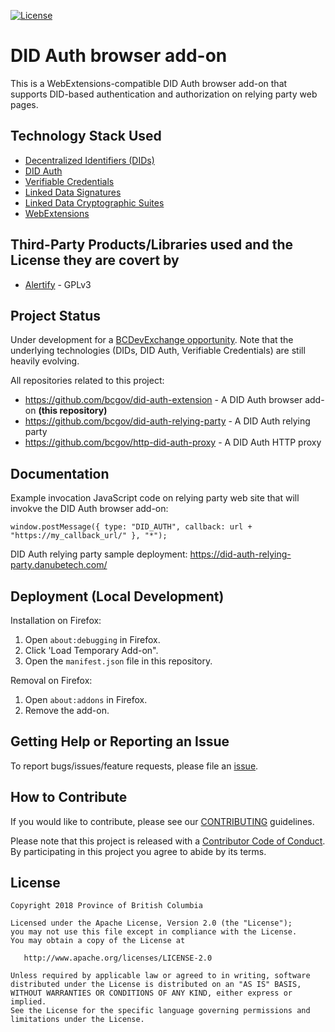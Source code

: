 
[![License](https://img.shields.io/badge/License-Apache%202.0-blue.svg)](LICENSE)


# DID Auth browser add-on

This is a WebExtensions-compatible DID Auth browser add-on that supports DID-based authentication and authorization on relying party web pages.

## Technology Stack Used

 * [Decentralized Identifiers (DIDs)](https://w3c-ccg.github.io/did-spec/)
 * [DID Auth](https://github.com/WebOfTrustInfo/rebooting-the-web-of-trust-spring2018/blob/master/draft-documents/did_auth_draft.md)
 * [Verifiable Credentials](https://w3c.github.io/vc-data-model/)
 * [Linked Data Signatures](https://w3c-dvcg.github.io/ld-signatures/)
 * [Linked Data Cryptographic Suites](https://w3c-ccg.github.io/ld-cryptosuite-registry/)
 * [WebExtensions](https://developer.mozilla.org/en-US/Add-ons/WebExtensions/)

## Third-Party Products/Libraries used and the License they are covert by

 * [Alertify](http://alertifyjs.com/) - GPLv3

## Project Status

Under development for a [BCDevExchange opportunity](https://bcdevexchange.org/opportunities/opp-initial-reference-implementation-of-decentralized-authentication--did-auth--and-authorization-mechanisms). Note that the underlying technologies (DIDs, DID Auth, Verifiable Credentials) are still heavily evolving.

All repositories related to this project:

 * https://github.com/bcgov/did-auth-extension - A DID Auth browser add-on **(this repository)**
 * https://github.com/bcgov/did-auth-relying-party - A DID Auth relying party
 * https://github.com/bcgov/http-did-auth-proxy - A DID Auth HTTP proxy

## Documentation

Example invocation JavaScript code on relying party web site that will invokve the DID Auth browser add-on:

	window.postMessage({ type: "DID_AUTH", callback: url + "https://my_callback_url/" }, "*");

DID Auth relying party sample deployment: https://did-auth-relying-party.danubetech.com/

## Deployment (Local Development)

Installation on Firefox:

 1. Open `about:debugging` in Firefox.
 1. Click 'Load Temporary Add-on".
 1. Open the `manifest.json` file in this repository.

Removal on Firefox:

 1. Open `about:addons` in Firefox.
 1. Remove the add-on.

## Getting Help or Reporting an Issue

To report bugs/issues/feature requests, please file an [issue](../../issues).

## How to Contribute

If you would like to contribute, please see our [CONTRIBUTING](./CONTRIBUTING.md) guidelines.

Please note that this project is released with a [Contributor Code of Conduct](./CODE_OF_CONDUCT.md). 
By participating in this project you agree to abide by its terms.

## License

    Copyright 2018 Province of British Columbia

    Licensed under the Apache License, Version 2.0 (the "License");
    you may not use this file except in compliance with the License.
    You may obtain a copy of the License at

       http://www.apache.org/licenses/LICENSE-2.0

    Unless required by applicable law or agreed to in writing, software
    distributed under the License is distributed on an "AS IS" BASIS,
    WITHOUT WARRANTIES OR CONDITIONS OF ANY KIND, either express or implied.
    See the License for the specific language governing permissions and
    limitations under the License.
